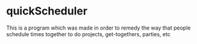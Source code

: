 # quickScheduler
This is a program which was made in order to remedy the way that people schedule times together to do projects, get-togethers, parties, etc
